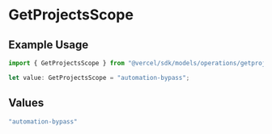 # GetProjectsScope

## Example Usage

```typescript
import { GetProjectsScope } from "@vercel/sdk/models/operations/getprojects.js";

let value: GetProjectsScope = "automation-bypass";
```

## Values

```typescript
"automation-bypass"
```